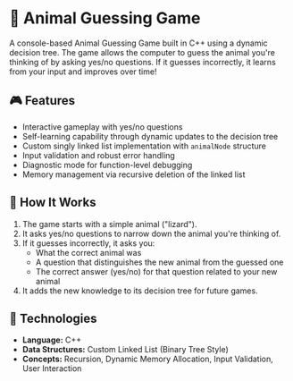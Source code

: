 # 🐾 Animal Guessing Game

A console-based Animal Guessing Game built in C++ using a dynamic decision tree. The game allows the computer to guess the animal you're thinking of by asking yes/no questions. If it guesses incorrectly, it learns from your input and improves over time!

## 🎮 Features

- Interactive gameplay with yes/no questions
- Self-learning capability through dynamic updates to the decision tree
- Custom singly linked list implementation with `animalNode` structure
- Input validation and robust error handling
- Diagnostic mode for function-level debugging
- Memory management via recursive deletion of the linked list

## 🧠 How It Works

1. The game starts with a simple animal ("lizard").
2. It asks yes/no questions to narrow down the animal you're thinking of.
3. If it guesses incorrectly, it asks you:
   - What the correct animal was
   - A question that distinguishes the new animal from the guessed one
   - The correct answer (yes/no) for that question related to your new animal
4. It adds the new knowledge to its decision tree for future games.

## 🔧 Technologies

- **Language:** C++
- **Data Structures:** Custom Linked List (Binary Tree Style)
- **Concepts:** Recursion, Dynamic Memory Allocation, Input Validation, User Interaction
